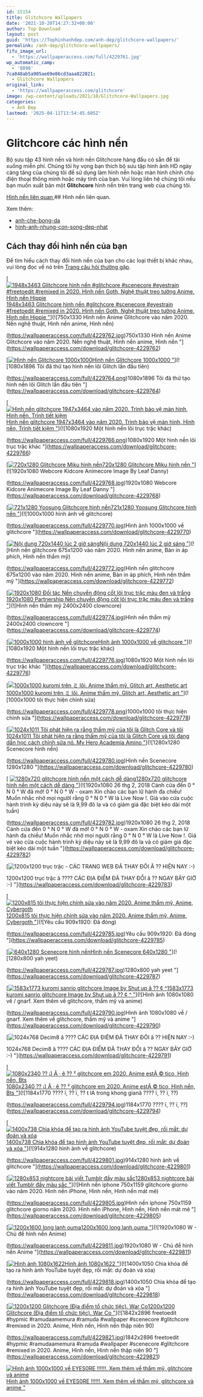 ```yaml
---
id: 15154
title: Glitchcore Wallpapers
date: '2021-10-20T14:27:32+00:00'
author: Top Download
layout: post
guid: 'https://Tophinhanhdep.com/anh-dep/glitchcore-wallpapers/'
permalink: /anh-dep/glitchcore-wallpapers/
fifu_image_url:
  - 'https://wallpaperaccess.com/full/4229761.jpg'
wp_automatic_camp:
  - '8098'
7ca848ab5a905ae69e86cd3aaa822021:
  - Glitchcore Wallpapers
original_link:
  - 'https://wallpaperaccess.com/glitchcore'
image: /wp-content/uploads/2021/10/Glitchcore-Wallpapers.jpg
categories:
  - Ảnh Đẹp
lastmod: '2025-04-11T13:54:45.605Z'
---
```

# Glitchcore các hình nền

Bộ sưu tập 43 hình nền và hình nền Glitchcore hàng đầu có sẵn để tải xuống miễn phí. Chúng tôi hy vọng bạn thích bộ sưu tập hình ảnh HD ngày càng tăng của chúng tôi để sử dụng làm hình nền hoặc màn hình chính cho điện thoại thông minh hoặc máy tính của bạn. Vui lòng liên hệ chúng tôi nếu bạn muốn xuất bản một **Glitchcore** hình nền trên trang web của chúng tôi.

[Hình nền liên quan ](#related) ## Hình nền liên quan.

   
 Xem thêm:

   
- [anh-che-bong-da](https://tophinhanhdep.com/anh-che/anh-che-bong-da/)
- [hinh-anh-nhung-con-song-dep-nhat](https://tophinhanhdep.com/hinh-nen-dep/hinh-anh-nhung-con-song-dep-nhat/)

## Cách thay đổi hình nền của bạn

Để tìm hiểu cách thay đổi hình nền của bạn cho các loại thiết bị khác nhau, vui lòng đọc về nó trên [Trang câu hỏi thường gặp](https://tophinhanhdep.com/faq/).

  
[[![1948x3463 Glitchcore hình nền #glitchcore #scenecore #eyestrain #freetoedit #remixed in 2020. Hình nền Goth, Nghệ thuật treo tường Anime, Hình nền Hippie](https://wallpaperaccess.com/full/4229761.jpg)1948x3463 Glitchcore hình nền #glitchcore #scenecore #eyestrain #freetoedit #remixed in 2020. Hình nền Goth, Nghệ thuật treo tường Anime, Hình nền Hippie "](https://wallpaperaccess.com/download/glitchcore-4229761)](![750x1330 Hình nền Anime Glitchcore vào năm 2020. Nền nghệ thuật, Hình nền anime, Hình nền)

(https://wallpaperaccess.com/full/4229762.jpg)750x1330 Hình nền Anime Glitchcore vào năm 2020. Nền nghệ thuật, Hình nền anime, Hình nền "](https://wallpaperaccess.com/download/glitchcore-4229762)

[[![Hình nền Glitchcore 1000x1000](https://wallpaperaccess.com/full/4229763.jpg)Hình nền Glitchcore 1000x1000 "](https://wallpaperaccess.com/download/glitchcore-4229763)](![1080x1896 Tôi đã thử tạo hình nền lõi Glitch lần đầu tiên)

(https://wallpaperaccess.com/full/4229764.png)1080x1896 Tôi đã thử tạo hình nền lõi Glitch lần đầu tiên "](https://wallpaperaccess.com/download/glitchcore-4229764)

[[![Hình nền glitchcore 1947x3464 vào năm 2020. Trình bảo vệ màn hình, Hình nền, Trình tiết kiệm](https://wallpaperaccess.com/full/4229765.jpg)Hình nền glitchcore 1947x3464 vào năm 2020. Trình bảo vệ màn hình, Hình nền, Trình tiết kiệm "](https://wallpaperaccess.com/download/glitchcore-4229765)](![1080x1920 Một hình nền lõi trục trặc khác)

(https://wallpaperaccess.com/full/4229766.png)1080x1920 Một hình nền lõi trục trặc khác "](https://wallpaperaccess.com/download/glitchcore-4229766)

[[![720x1280 Glitchcore Miku hình nền](https://wallpaperaccess.com/full/4229767.jpg)720x1280 Glitchcore Miku hình nền "](https://wallpaperaccess.com/download/glitchcore-4229767)](![1920x1080 Webcore Kidcore Animecore Image By Leaf Danny)

(https://wallpaperaccess.com/full/4229768.jpg)1920x1080 Webcore Kidcore Animecore Image By Leaf Danny "](https://wallpaperaccess.com/download/glitchcore-4229768)

[[![721x1280 Yoosung Glitchcore hình nền](https://wallpaperaccess.com/full/4229769.jpg)721x1280 Yoosung Glitchcore hình nền "](https://wallpaperaccess.com/download/glitchcore-4229769)](![1000x1000 hình ảnh về glitchcore)

(https://wallpaperaccess.com/full/4229770.jpg)Hình ảnh 1000x1000 về glitchcore "](https://wallpaperaccess.com/download/glitchcore-4229770)

[[![Nội dung 720x1440 lúc 2 giờ sáng](https://wallpaperaccess.com/full/4229771.jpg)Nội dung 720x1440 lúc 2 giờ sáng "](https://wallpaperaccess.com/download/glitchcore-4229771)](![Hình nền glitchcore 675x1200 vào năm 2020. Hình nền anime, Bản in áp phích, Hình nền thẩm mỹ)

(https://wallpaperaccess.com/full/4229772.jpg)Hình nền glitchcore 675x1200 vào năm 2020. Hình nền anime, Bản in áp phích, Hình nền thẩm mỹ "](https://wallpaperaccess.com/download/glitchcore-4229772)

[[![1920x1080 Đối tác Nền chuyển động cốt lõi trục trặc màu đen và trắng](https://wallpaperaccess.com/full/4229773.png)1920x1080 Partnership Nền chuyển động cốt lõi trục trặc màu đen và trắng "](https://wallpaperaccess.com/download/glitchcore-4229773)](![Hình nền thẩm mỹ 2400x2400 clowncore)

(https://wallpaperaccess.com/full/4229774.jpg)Hình nền thẩm mỹ 2400x2400 clowncore "](https://wallpaperaccess.com/download/glitchcore-4229774)

[[![1000x1000 hình ảnh về glitchcore](https://wallpaperaccess.com/full/4229775.jpg)Hình ảnh 1000x1000 về glitchcore "](https://wallpaperaccess.com/download/glitchcore-4229775)](![1080x1920 Một hình nền lõi trục trặc khác)

(https://wallpaperaccess.com/full/4229776.jpg)1080x1920 Một hình nền lõi trục trặc khác "](https://wallpaperaccess.com/download/glitchcore-4229776)

[[![1000x1000 kuromi trên ミ lõi.  Anime thẩm mỹ, Glitch art, Aesthetic art](https://wallpaperaccess.com/full/4229777.jpg)1000x1000 kuromi trên ミ lõi. Anime thẩm mỹ, Glitch art, Aesthetic art "](https://wallpaperaccess.com/download/glitchcore-4229777)](![1000x1000 tôi thực hiện chỉnh sửa)

(https://wallpaperaccess.com/full/4229778.png)1000x1000 tôi thực hiện chỉnh sửa "](https://wallpaperaccess.com/download/glitchcore-4229778)

[[![1024x1011 Tôi phát hiện ra rằng thẩm mỹ của tôi là Glitch Core và tôi](https://wallpaperaccess.com/full/4229779.jpg)1024x1011 Tôi phát hiện ra rằng thẩm mỹ của tôi là Glitch Core và tôi đang dần học cách chỉnh sửa nó. My Hero Academia Amino "](https://wallpaperaccess.com/download/glitchcore-4229779)](![1280x1280 Scenecore hình nền)

(https://wallpaperaccess.com/full/4229780.jpg)Hình nền Scenecore 1280x1280 "](https://wallpaperaccess.com/download/glitchcore-4229780)

[ [![1280x720 glitchcore hình nền một cách dễ dàng](https://wallpaperaccess.com/full/4229781.jpg)1280x720 glitchcore hình nền một cách dễ dàng "](https://wallpaperaccess.com/download/glitchcore-4229781)](![1920x1080 26 thg 2, 2018 Cánh cửa đến 0 ° N 0 ° W đã mở!  0 ° N 0 ° W - oxam Xin chào các bạn lữ hành đa chiều!  Muốn nhắc nhở mọi người rằng 0 ° N 0 ° W là Live Now !.  Giá vào cửa cuộc hành trình kỳ diệu này sẽ là 9,99 đô la và có giảm giá đặc biệt kéo dài một tuần)

(https://wallpaperaccess.com/full/4229782.jpg)1920x1080 26 thg 2, 2018 Cánh cửa đến 0 ° N 0 ° W đã mở! 0 ° N 0 ° W - oxam Xin chào các bạn lữ hành đa chiều! Muốn nhắc nhở mọi người rằng 0 ° N 0 ° W là Live Now !. Giá vé vào cửa cuộc hành trình kỳ diệu này sẽ là 9,99 đô la và có giảm giá đặc biệt kéo dài một tuần "](https://wallpaperaccess.com/download/glitchcore-4229782)

[![1200x1200 trục trặc - CÁC TRANG WEB ĐÃ THAY ĐỔI Ã ??  HIỆN NAY :-)](https://wallpaperaccess.com/full/4229783.jpg)

1200x1200 trục trặc â ???? CÁC ĐỊA ĐIỂM ĐÃ THAY ĐỔI â ?? NGAY BÂY GIỜ :-) "](https://wallpaperaccess.com/download/glitchcore-4229783)

[[![1200x815 tôi thực hiện chỉnh sửa vào năm 2020. Anime thẩm mỹ, Anime, Cybergoth](https://wallpaperaccess.com/full/4229784.png)1200x815 tôi thực hiện chỉnh sửa vào năm 2020. Anime thẩm mỹ, Anime, Cybergoth "](https://wallpaperaccess.com/download/glitchcore-4229784)](![Yêu cầu 909x1920: Đã đóng)

(https://wallpaperaccess.com/full/4229785.jpg)Yêu cầu 909x1920: Đã đóng "](https://wallpaperaccess.com/download/glitchcore-4229785)

[[![640x1280 Scenecore hình nền](https://wallpaperaccess.com/full/4229786.jpg)Hình nền Scenecore 640x1280 "](https://wallpaperaccess.com/download/glitchcore-4229786)](![1280x800 yah yeet)

(https://wallpaperaccess.com/full/4229787.jpg)1280x800 yah yeet "](https://wallpaperaccess.com/download/glitchcore-4229787)

[[![1583x1773 kuromi sanrio glitchcore Image by Shut up â ?? ¢ ^](https://wallpaperaccess.com/full/4229789.jpg)1583x1773 kuromi sanrio glitchcore Image by Shut up â ?? ¢ ^ "](https://wallpaperaccess.com/download/glitchcore-4229789)](![Hình ảnh 1080x1080 về / gnarf.  Xem thêm về glitchcore, thẩm mỹ và anime)

(https://wallpaperaccess.com/full/4229790.jpg)Hình ảnh 1080x1080 về / gnarf. Xem thêm về glitchcore, thẩm mỹ và anime "](https://wallpaperaccess.com/download/glitchcore-4229790)

[![1024x768 Decim8 â ????  CÁC ĐỊA ĐIỂM ĐÃ THAY ĐỔI â ??  HIỆN NAY :-)](https://wallpaperaccess.com/full/4229791.jpg)

1024x768 Decim8 â ???? CÁC ĐỊA ĐIỂM ĐÃ THAY ĐỔI â ?? NGAY BÂY GIỜ :-) "](https://wallpaperaccess.com/download/glitchcore-4229791)

[[![1080x2340 ?? ¡) Â · ê ?? ² glitchcore em 2020. Anime estÃ © tico, Hình nền, Bts](https://wallpaperaccess.com/full/4229792.jpg)1080x2340 ?? ¡) Â · ê ?? ² glitchcore em 2020. Anime estÃ © tico, Hình nền, Bts "](https://wallpaperaccess.com/download/glitchcore-4229792)](![1184x1770 ???? ï¸ ?? ï¸ ?? t lA  trong khong gianâ ???? ï¸ ?? ï¸ ??)

(https://wallpaperaccess.com/full/4229794.jpg)1184x1770 ???? ï¸ ?? ï¸ ??](https://wallpaperaccess.com/download/glitchcore-4229794)

[[![1400x738 Chìa khóa để tạo ra hình ảnh YouTube tuyệt đẹp, rối mắt: dự đoán và xóa](https://wallpaperaccess.com/full/4229797.jpg)1400x738 Chìa khóa để tạo hình ảnh YouTube tuyệt đẹp, rối mắt: dự đoán và xóa "](https://wallpaperaccess.com/download/glitchcore-4229797)](![914x1280 hình ảnh về glitchcore)

(https://wallpaperaccess.com/full/4229801.jpg)914x1280 hình ảnh về glitchcore "](https://wallpaperaccess.com/download/glitchcore-4229801)

[[![1280x853 nightcore bài viết Tumblr đầy màu sắc](https://wallpaperaccess.com/full/4229803.png)1280x853 nightcore bài viết Tumblr đầy màu sắc "](https://wallpaperaccess.com/download/glitchcore-4229803)](![Hình nền iphone 750x1159 glitchcore giorno vào năm 2020. Hình nền iPhone, Hình nền, Hình nền mát mẻ)

(https://wallpaperaccess.com/full/4229805.jpg)Hình nền iphone 750x1159 glitchcore giorno năm 2020. Hình nền iPhone, Hình nền, Hình nền mát mẻ "](https://wallpaperaccess.com/download/glitchcore-4229805)

[[![1200x1600 long lanh ouma](https://wallpaperaccess.com/full/4229807.png)1200x1600 long lanh ouma "](https://wallpaperaccess.com/download/glitchcore-4229807)](![1920x1080 W - Chủ đề hình nền Anime)

(https://wallpaperaccess.com/full/4229811.jpg)1920x1080 W - Chủ đề hình nền Anime "](https://wallpaperaccess.com/download/glitchcore-4229811)

[[![Hình ảnh 1080x1622](https://wallpaperaccess.com/full/4229812.jpg)Hình ảnh 1080x1622 "](https://wallpaperaccess.com/download/glitchcore-4229812)](![1400x1050 Chìa khóa để tạo ra hình ảnh YouTube tuyệt đẹp, rối mắt: dự đoán và xóa)

(https://wallpaperaccess.com/full/4229818.jpg)1400x1050 Chìa khóa để tạo ra hình ảnh YouTube tuyệt đẹp, rối mắt: dự đoán và xóa "](https://wallpaperaccess.com/download/glitchcore-4229818)

[[![1200x1200 Glitchcore (Địa điểm tổ chức tiệc).  War Co](https://wallpaperaccess.com/full/4229819.jpg)1200x1200 Glitchcore (Địa điểm tổ chức tiệc). War Co "](https://wallpaperaccess.com/download/glitchcore-4229819)](![1842x2896 freetoedit #hypmic #ramudaamemura #ramuda #wallpaper #scenecore #glitchcore #remixed in 2020. Anime, Hình nền, Hình nền thập niên 90)

(https://wallpaperaccess.com/full/4229821.jpg)1842x2896 freetoedit #hypmic #ramudaamemura #ramuda #wallpaper #scenecore #glitchcore #remixed in 2020. Anime, Hình nền, Hình nền thập niên 90 "](https://wallpaperaccess.com/download/glitchcore-4229821)

[![Hình ảnh 1000x1000 về EYES0RE !!!!!!.  Xem thêm về thẩm mỹ, glitchcore và anime](https://wallpaperaccess.com/full/4229823.jpg)Hình ảnh 1000x1000 về EYES0RE !!!!!!. Xem thêm về thẩm mỹ, glitchcore và anime "](https://wallpaperaccess.com/download/glitchcore-4229823)
